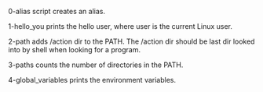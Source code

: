 0-alias script creates an alias.

1-hello_you prints the hello user, where user is the current Linux user.

2-path adds /action dir to the PATH. The /action dir should be last dir looked into by shell when looking for a program.

3-paths counts the number of directories in the PATH.

4-global_variables prints the environment variables. 
